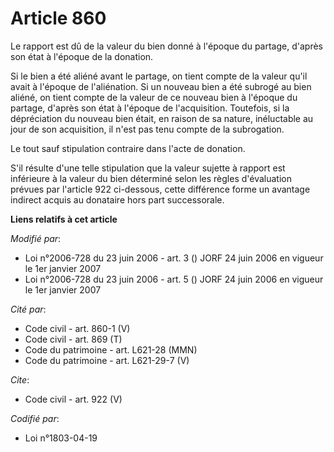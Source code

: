 # Article 860

Le rapport est dû de la valeur du bien donné à l'époque du partage, d'après son état à l'époque de la donation. 

Si le bien a été aliéné avant le partage, on tient compte de la valeur qu'il avait à l'époque de l'aliénation. Si un nouveau
bien a été subrogé au bien aliéné, on tient compte de la valeur de ce nouveau bien à l'époque du partage, d'après son état à
l'époque de l'acquisition. Toutefois, si la dépréciation du nouveau bien était, en raison de sa nature, inéluctable au jour
de son acquisition, il n'est pas tenu compte de la subrogation. 

Le tout sauf stipulation contraire dans l'acte de donation.

S'il résulte d'une telle stipulation que la valeur sujette à rapport est inférieure à la valeur du bien déterminé selon les
règles d'évaluation prévues par l'article 922 ci-dessous, cette différence forme un avantage indirect acquis au donataire
hors part successorale.

**Liens relatifs à cet article**

_Modifié par_:

  - Loi n°2006-728 du 23 juin 2006 - art. 3 () JORF 24 juin 2006 en vigueur le 1er janvier 2007
  - Loi n°2006-728 du 23 juin 2006 - art. 5 () JORF 24 juin 2006 en vigueur le 1er janvier 2007

_Cité par_:

  - Code civil - art. 860-1 (V)
  - Code civil - art. 869 (T)
  - Code du patrimoine - art. L621-28 (MMN)
  - Code du patrimoine - art. L621-29-7 (V)

_Cite_:

  - Code civil - art. 922 (V)

_Codifié par_:

  - Loi n°1803-04-19

